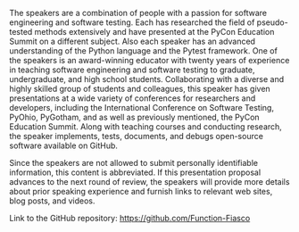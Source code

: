 <!-- Anything else you would like to share with the committee:
Please do not submit any personally identifiable information. The initial round of reviews are annonymous, and this field will visible to reviewers.
Speaker public speaking experience.
Speaker subject matter experience.
Have the speaker(s) given this presentation before elsewhere?
Links to recordings, slides, blog posts, code, or other material.
Specific needs or special requests — accessibility, audio (will you need to play pre-recorded sound?), or restrictions on when your talk can be scheduled. -->

The speakers are a combination of people with a passion for software engineering and software testing. Each has researched the field of pseudo-tested methods extensively and have presented at the PyCon Education Summit on a different subject. Also each speaker has an advanced understanding of the Python language and the Pytest framework. One of the speakers is an award-winning educator with twenty years of experience in teaching software engineering and software testing to graduate, undergraduate, and high school students. Collaborating with a diverse and highly skilled group of students and colleagues, this speaker has given presentations at a wide variety of conferences for researchers and developers, including the International Conference on Software Testing, PyOhio, PyGotham, and as well as previously mentioned, the PyCon Education Summit. Along with teaching courses and conducting research, the speaker implements, tests, documents, and debugs open-source software available on GitHub.

Since the speakers are not allowed to submit personally identifiable information, this content is abbreviated. If this presentation proposal advances to the next round of review, the speakers will provide more details about prior speaking experience and furnish links to relevant web sites, blog posts, and videos.

Link to the GitHub repository: https://github.com/Function-Fiasco

